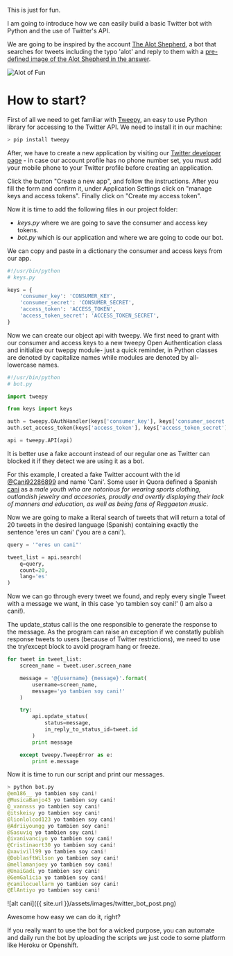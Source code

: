 This is just for fun.

I am going to introduce how we can easily build a basic Twitter bot with Python and the use of Twitter's API.

We are going to be inspired by the account [The Alot Shepherd](https://twitter.com/TheAlotShepherd/), a bot that searches for tweets including the typo 'alot' and reply to them with a [pre-defined image of the Alot Shepherd in the answer](https://twicopy.org/TheAlotShepherd/).

![Alot of Fun](http://i.imgur.com/COEpa.png)

# How to start?

First of all we need to get familiar with [Tweepy](http://tweepy.readthedocs.io/en/v3.5.0/), an easy to use Python library for accessing to the Twitter API. We need to install it in our machine:

```python
> pip install tweepy
```

After, we have to create a new application by visiting our [Twitter developer page](https://apps.twitter.com/) - in case our account profile has no phone number set, you must add your mobile phone to your Twitter profile before creating an application.

Click the button "Create a new app", and follow the instructions. After you fill the form and confirm it, under Application Settings click on "manage keys and access tokens". Finally click on "Create my access token".

Now it is time to add the following files in our project folder:

- *keys.py* where we are going to save the consumer and access key tokens.
- *bot.py* which is our application and where we are going to code our bot.

We can copy and paste in a dictionary the consumer and access keys from our app.

```python
#!/usr/bin/python
# keys.py

keys = {
    'consumer_key': 'CONSUMER_KEY',
    'consumer_secret': 'CONSUMER_SECRET',
    'access_token': 'ACCESS_TOKEN',
    'access_token_secret': 'ACCESS_TOKEN_SECRET',
}
```

Now we can create our object api with tweepy.
We first need to grant with our consumer and access keys to a new tweepy Open Authentication class and initialize our tweppy module- just a quick reminder, in Python classes are denoted by capitalize names while modules are denoted by all-lowercase names.

```python
#!/usr/bin/python
# bot.py

import tweepy

from keys import keys

auth = tweepy.OAuthHandler(keys['consumer_key'], keys['consumer_secret'])
auth.set_access_token(keys['access_token'], keys['access_token_secret'])

api = tweepy.API(api)
```

It is better use a fake account instead of our regular one as Twitter can blocked it if they detect we are using it as a bot.

For this example, I created a fake Twitter account with the id [@Cani92286899](https://twitter.com/Cani92286899/with_replies) and name 'Cani'. Some user in Quora defined a Spanish [cani](https://www.quora.com/Whats-the-meaning-of-Spanish-cani-choni-etc) as a *male youth who are notorious for wearing sports clothing, outlandish jewelry and accesories, proudly and overtly displaying their lack of manners and education, as well as being fans of Reggaeton music*.

Now we are going to make a literal search of tweets that will return a total of 20 tweets in the desired language (Spanish) containing exactly the sentence 'eres un cani' ('you are a cani').

```python
query = '"eres un cani"'

tweet_list = api.search(
    q=query,
    count=20,
    lang='es'
)
```

Now we can go through every tweet we found, and reply every single Tweet with a message we want, in this case 'yo tambien soy cani!' (I am also a cani!).

The update_status call is the one responsible to generate the response to the message. As the program can raise an exception if we constatly publish response tweets to users (because of Twitter restrictions), we need to use the try/except block to avoid program hang or freeze.

```python
for tweet in tweet_list:
    screen_name = tweet.user.screen_name

    message = '@{username} {message}'.format(
        username=screen_name,
        message='yo tambien soy cani!'
    )

    try:
        api.update_status(
            status=message,
            in_reply_to_status_id=tweet.id
        )
        print message

    except tweepy.TweepError as e:
        print e.message

```

Now it is time to run our script and print our messages.

```python
> python bot.py
@em186__ yo tambien soy cani!
@MusicaBanjo43 yo tambien soy cani!
@_vannsss yo tambien soy cani!
@itskeisy yo tambien soy cani!
@lionlolcod123 yo tambien soy cani!
@Adriiyoungg yo tambien soy cani!
@Sasuviq yo tambien soy cani!
@ivanivanciyo yo tambien soy cani!
@Cristinaort30 yo tambien soy cani!
@xavivill99 yo tambien soy cani!
@DoblasftWilson yo tambien soy cani!
@mellamanjoey yo tambien soy cani!
@UnaiGadi yo tambien soy cani!
@GemGalicia yo tambien soy cani!
@camilocuellarm yo tambien soy cani!
@ElAntiyo yo tambien soy cani!
```

![alt cani]({{ site.url }}/assets/images/twitter_bot_post.png)

Awesome how easy we can do it, right?

If you really want to use the bot for a wicked purpose, you can automate and daily run the bot by uploading the scripts we just code to some platform like Heroku or Openshift.





